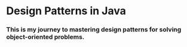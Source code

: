 # Design Patterns in Java
### This is my journey to mastering design patterns for solving object-oriented problems.
